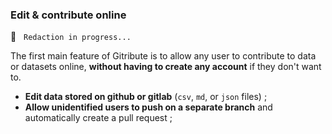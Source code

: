 ### Edit & contribute online

🚧  &nbsp; `Redaction in progress...`

The first main feature of Gitribute is to allow any user to contribute to data or datasets online, **without having to create any account** if they don't want to.

- **Edit data stored on github or gitlab** (`csv`, `md`, or `json` files) ;
- **Allow unidentified users to push on a separate branch** and automatically create a pull request ;
